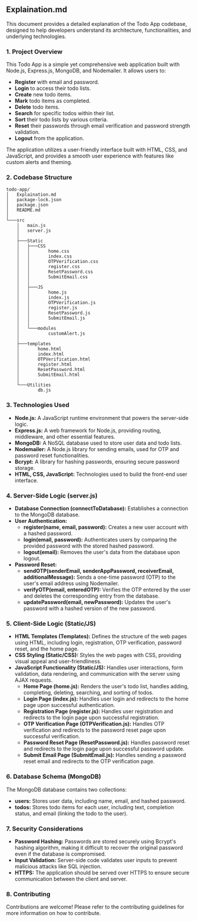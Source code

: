 ## Explaination.md

This document provides a detailed explanation of the Todo App codebase, designed to help developers understand its architecture, functionalities, and underlying technologies. 

### 1. Project Overview

This Todo App is a simple yet comprehensive web application built with Node.js, Express.js, MongoDB, and Nodemailer. It allows users to:

* **Register** with email and password.
* **Login** to access their todo lists.
* **Create** new todo items.
* **Mark** todo items as completed.
* **Delete** todo items.
* **Search** for specific todos within their list.
* **Sort** their todo lists by various criteria.
* **Reset** their passwords through email verification and password strength validation.
* **Logout** from the application.

The application utilizes a user-friendly interface built with HTML, CSS, and JavaScript, and provides a smooth user experience with features like custom alerts and theming.

### 2. Codebase Structure

```
todo-app/
│   Explaination.md
│   package-lock.json
│   package.json
│   README.md
│
└───src
    │   main.js
    │   server.js
    │
    ├───Static
    │   ├───CSS
    │   │       home.css
    │   │       index.css
    │   │       OTPVerification.css
    │   │       register.css
    │   │       ResetPassword.css
    │   │       SubmitEmail.css
    │   │
    │   ├───JS
    │   │       home.js
    │   │       index.js
    │   │       OTPVerification.js
    │   │       register.js
    │   │       ResetPassword.js
    │   │       SubmitEmail.js
    │   │
    │   └───modules
    │           customAlert.js
    │
    ├───templates
    │       home.html
    │       index.html
    │       OTPVerification.html
    │       register.html
    │       ResetPassword.html
    │       SubmitEmail.html
    │
    └───Utilities
            db.js

```

### 3. Technologies Used

* **Node.js:** A JavaScript runtime environment that powers the server-side logic.
* **Express.js:** A web framework for Node.js, providing routing, middleware, and other essential features.
* **MongoDB:** A NoSQL database used to store user data and todo lists.
* **Nodemailer:** A Node.js library for sending emails, used for OTP and password reset functionalities.
* **Bcrypt:** A library for hashing passwords, ensuring secure password storage.
* **HTML, CSS, JavaScript:** Technologies used to build the front-end user interface. 

### 4. Server-Side Logic (server.js)

* **Database Connection (connectToDatabase):** Establishes a connection to the MongoDB database.
* **User Authentication:**
    * **register(name, email, password):** Creates a new user account with a hashed password.
    * **login(email, password):** Authenticates users by comparing the provided password with the stored hashed password.
    * **logout(email):** Removes the user's data from the database upon logout.
* **Password Reset:**
    * **sendOTP(senderEmail, senderAppPassword, receiverEmail, additionalMessage):** Sends a one-time password (OTP) to the user's email address using Nodemailer.
    * **verifyOTP(email, enteredOTP):** Verifies the OTP entered by the user and deletes the corresponding entry from the database.
    * **updatePassword(email, newPassword):** Updates the user's password with a hashed version of the new password.

### 5. Client-Side Logic (Static/JS)

* **HTML Templates (Templates):**  Defines the structure of the web pages using HTML, including login, registration, OTP verification, password reset, and the home page.
* **CSS Styling (Static/CSS):** Styles the web pages with CSS, providing visual appeal and user-friendliness.
* **JavaScript Functionality (Static/JS):** Handles user interactions, form validation, data rendering, and communication with the server using AJAX requests.
    * **Home Page (home.js):** Renders the user's todo list, handles adding, completing, deleting, searching, and sorting of todos.
    * **Login Page (index.js):** Handles user login and redirects to the home page upon successful authentication.
    * **Registration Page (register.js):** Handles user registration and redirects to the login page upon successful registration.
    * **OTP Verification Page (OTPVerification.js):**  Handles OTP verification and redirects to the password reset page upon successful verification.
    * **Password Reset Page (ResetPassword.js):** Handles password reset and redirects to the login page upon successful password update.
    * **Submit Email Page (SubmitEmail.js):** Handles sending a password reset email and redirects to the OTP verification page.

### 6. Database Schema (MongoDB)

The MongoDB database contains two collections:

* **users:** Stores user data, including name, email, and hashed password.
* **todos:** Stores todo items for each user, including text, completion status, and email (linking the todo to the user).

### 7. Security Considerations

* **Password Hashing:** Passwords are stored securely using Bcrypt's hashing algorithm, making it difficult to recover the original password even if the database is compromised.
* **Input Validation:** Server-side code validates user inputs to prevent malicious attacks like SQL injection.
* **HTTPS:** The application should be served over HTTPS to ensure secure communication between the client and server.

### 8. Contributing

Contributions are welcome! Please refer to the contributing guidelines for more information on how to contribute.